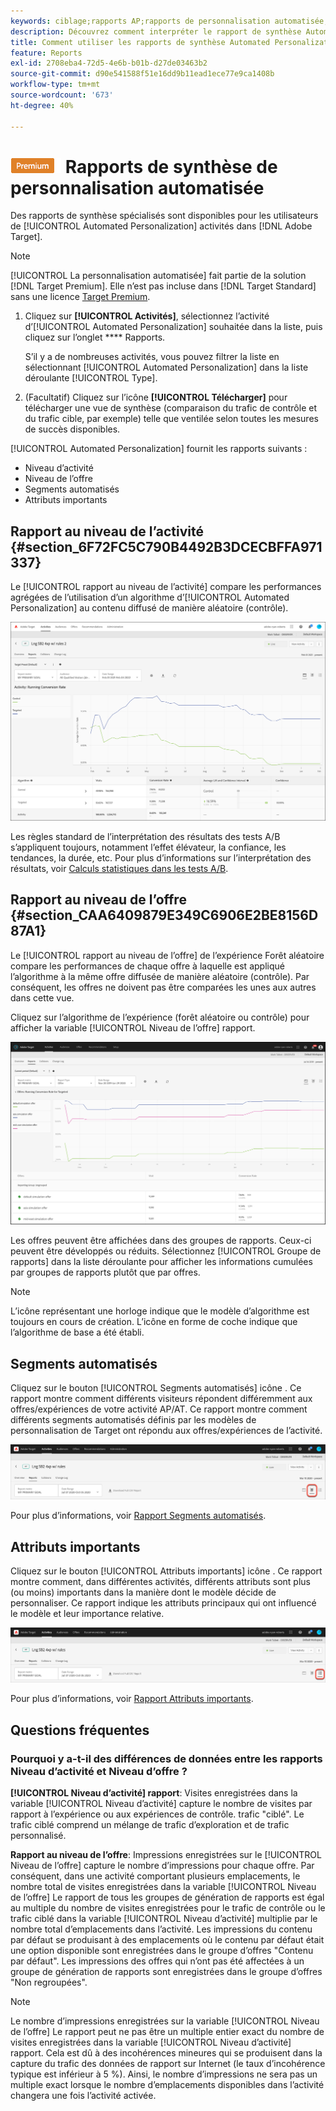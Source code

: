 ```yaml
---
keywords: ciblage;rapports AP;rapports de personnalisation automatisée;rapport au niveau de l’activité;rapport au niveau de l’offre;rapport des détails de l’offre;faq
description: Découvrez comment interpréter le rapport de synthèse Automated Personalization dans Adobe Target. Vous pouvez passer aux rapports Segments automatisés et Attributs importants à partir de ce rapport.
title: Comment utiliser les rapports de synthèse Automated Personalization ?
feature: Reports
exl-id: 2708eba4-72d5-4e6b-b01b-d27de03463b2
source-git-commit: d90e541588f51e16dd9b11ead1ece77e9ca1408b
workflow-type: tm+mt
source-wordcount: '673'
ht-degree: 40%

---
```


# ![PREMIUM](/help/main/assets/premium.png) Rapports de synthèse de personnalisation automatisée

Des rapports de synthèse spécialisés sont disponibles pour les utilisateurs de [!UICONTROL Automated Personalization] activités dans [!DNL Adobe Target].

>[!NOTE]
>
>[!UICONTROL La personnalisation automatisée] fait partie de la solution [!DNL Target Premium]. Elle n’est pas incluse dans [!DNL Target Standard] sans une licence [Target Premium](/help/main/c-intro/intro.md#premium).

1. Cliquez sur **[!UICONTROL Activités]**, sélectionnez l’activité d’[!UICONTROL Automated Personalization] souhaitée dans la liste, puis cliquez sur l’onglet **** Rapports.

   S’il y a de nombreuses activités, vous pouvez filtrer la liste en sélectionnant [!UICONTROL Automated Personalization] dans la liste déroulante [!UICONTROL Type].

1. (Facultatif) Cliquez sur l’icône **[!UICONTROL Télécharger]** pour télécharger une vue de synthèse (comparaison du trafic de contrôle et du trafic cible, par exemple) telle que ventilée selon toutes les mesures de succès disponibles.

[!UICONTROL Automated Personalization] fournit les rapports suivants :

* Niveau d’activité
* Niveau de l’offre
* Segments automatisés
* Attributs importants

## Rapport au niveau de l’activité {#section_6F72FC5C790B4492B3DCECBFFA971337}

Le [!UICONTROL rapport au niveau de l’activité] compare les performances agrégées de l’utilisation d’un algorithme d’[!UICONTROL Automated Personalization] au contenu diffusé de manière aléatoire (contrôle).

![Rapport au niveau de l’activité](/help/main/c-reports/assets/box_plot_ap.png)

Les règles standard de l’interprétation des résultats des tests A/B s’appliquent toujours, notamment l’effet élévateur, la confiance, les tendances, la durée, etc. Pour plus d’informations sur l’interprétation des résultats, voir [Calculs statistiques dans les tests A/B](/help/main/c-reports/statistical-methodology/statistical-calculations.md).

## Rapport au niveau de l’offre {#section_CAA6409879E349C6906E2BE8156D87A1}

Le [!UICONTROL rapport au niveau de l’offre] de l’expérience Forêt aléatoire compare les performances de chaque offre à laquelle est appliqué l’algorithme à la même offre diffusée de manière aléatoire (contrôle). Par conséquent, les offres ne doivent pas être comparées les unes aux autres dans cette vue.

Cliquez sur l’algorithme de l’expérience (forêt aléatoire ou contrôle) pour afficher la variable [!UICONTROL Niveau de l’offre] rapport.

![](/help/main/c-reports/assets/ap_OfferLevelRpt.png)

Les offres peuvent être affichées dans des groupes de rapports. Ceux-ci peuvent être développés ou réduits. Sélectionnez [!UICONTROL Groupe de rapports] dans la liste déroulante pour afficher les informations cumulées par groupes de rapports plutôt que par offres.

>[!NOTE]
>
>L’icône représentant une horloge indique que le modèle d’algorithme est toujours en cours de création. L’icône en forme de coche indique que l’algorithme de base a été établi.

## Segments automatisés

Cliquez sur le bouton [!UICONTROL Segments automatisés] icône . Ce rapport montre comment différents visiteurs répondent différemment aux offres/expériences de votre activité AP/AT. Ce rapport montre comment différents segments automatisés définis par les modèles de personnalisation de Target ont répondu aux offres/expériences de l’activité.

![Icône Segments automatisés](/help/main/c-reports/assets/icon-automated-sements-ap.png)

Pour plus d’informations, voir [Rapport Segments automatisés](/help/main/c-reports/c-personalization-insights-reports/automated-segments-report.md).

## Attributs importants

Cliquez sur le bouton [!UICONTROL Attributs importants] icône . Ce rapport montre comment, dans différentes activités, différents attributs sont plus (ou moins) importants dans la manière dont le modèle décide de personnaliser. Ce rapport indique les attributs principaux qui ont influencé le modèle et leur importance relative.

![Icône Attributs importants](/help/main/c-reports/assets/icon-important-attributes-ap.png)

Pour plus d’informations, voir [Rapport Attributs importants](/help/main/c-reports/c-personalization-insights-reports/important-attributes-report.md).

## Questions fréquentes 

### Pourquoi y a-t-il des différences de données entre les rapports Niveau d’activité et Niveau d’offre ?

**[!UICONTROL Niveau d’activité] rapport**: Visites enregistrées dans la variable [!UICONTROL Niveau d’activité] capture le nombre de visites par rapport à l’expérience ou aux expériences de contrôle. trafic &quot;ciblé&quot;. Le trafic ciblé comprend un mélange de trafic d’exploration et de trafic personnalisé.

**Rapport au niveau de l’offre**: Impressions enregistrées sur le [!UICONTROL Niveau de l’offre] capture le nombre d’impressions pour chaque offre. Par conséquent, dans une activité comportant plusieurs emplacements, le nombre total de visites enregistrées dans la variable [!UICONTROL Niveau de l’offre] Le rapport de tous les groupes de génération de rapports est égal au multiple du nombre de visites enregistrées pour le trafic de contrôle ou le trafic ciblé dans la variable [!UICONTROL Niveau d’activité] multiplie par le nombre total d’emplacements dans l’activité. Les impressions du contenu par défaut se produisant à des emplacements où le contenu par défaut était une option disponible sont enregistrées dans le groupe d’offres &quot;Contenu par défaut&quot;. Les impressions des offres qui n’ont pas été affectées à un groupe de génération de rapports sont enregistrées dans le groupe d’offres &quot;Non regroupées&quot;.

>[!NOTE]
>
>Le nombre d’impressions enregistrées sur la variable [!UICONTROL Niveau de l’offre] Le rapport peut ne pas être un multiple entier exact du nombre de visites enregistrées dans la variable [!UICONTROL Niveau d’activité] rapport. Cela est dû à des incohérences mineures qui se produisent dans la capture du trafic des données de rapport sur Internet (le taux d’incohérence typique est inférieur à 5 %). Ainsi, le nombre d’impressions ne sera pas un multiple exact lorsque le nombre d’emplacements disponibles dans l’activité changera une fois l’activité activée.
